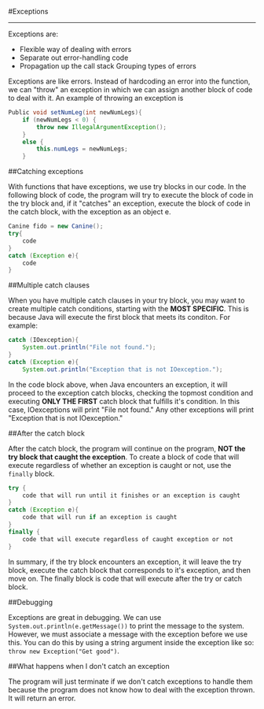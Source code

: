 #Exceptions

---

Exceptions are:

- Flexible way of dealing with errors
- Separate out error-handling code
- Propagation up the call stack
 Grouping types of errors

Exceptions are like errors. Instead of hardcoding an error into the function, we can "throw" an exception in which we can assign another block of code to deal with it. An example of throwing an exception is

```Java
Public void setNumLeg(int newNumLegs){
	if (newNumLegs < 0) {
		throw new IllegalArgumentException();
	}
	else {
		this.numLegs = newNumLegs;
	}
```

##Catching exceptions

With functions that have exceptions, we use try blocks in our code. In the following block of code, the program will try to execute the block of code in the try block and, if it "catches" an exception, execute the block of code in the catch block, with the exception as an object e.

```Java
Canine fido = new Canine();
try{
	code
}
catch (Exception e){
	code
}
```

##Multiple catch clauses

When you have multiple catch clauses in your try block, you may want to create multiple catch conditions, starting with the __MOST SPECIFIC__. This is because Java will execute the first block that meets its conditon.
For example:

```Java
catch (IOexception){
	System.out.println("File not found.");
}
catch (Exception e){
	System.out.println("Exception that is not IOexception.");

```

In the code block above, when Java encounters an exception, it will proceed to the exception catch blocks, checking the topmost condition and executing __ONLY THE FIRST__ catch block that fulfills it's condition. In this case, IOexceptions will print "File not found." Any other exceptions will print "Exception that is not IOexception."

##After the catch block

After the catch block, the program will continue on the program, __NOT the try block that caught the exception__. To create a block of code that will execute regardless of whether an exception is caught or not, use the `finally` block.

```Java
try {
	code that will run until it finishes or an exception is caught
}
catch (Exception e){
	code that will run if an exception is caught
}
finally {
	code that will execute regardless of caught exception or not
}
```

In summary, if the try block encounters an exception, it will leave the try block, execute the catch block that corresponds to it's exception, and then move on. The finally block is code that will execute after the try or catch block.

##Debugging

Exceptions are great in debugging. We can use `System.out.println(e.getMessage())` to print the message to the system. However, we must associate a message with the exception before we use this. You can do this by using a string argument inside the exception like so: `throw new Exception("Get good")`.

##What happens when I don't catch an exception

The program will just terminate if we don't catch exceptions to handle them because the program does not know how to deal with the exception thrown. It will return an error.
